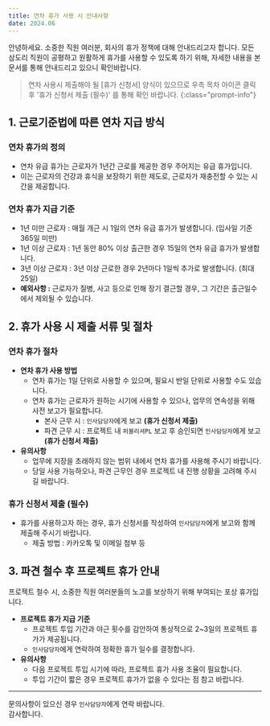 ```yaml
---
title: 연차 휴가 사용 시 안내사항
date: 2024.06
---
```


안녕하세요. 소중한 직원 여러분, 회사의 휴가 정책에 대해 안내드리고자 합니다. 
모든 삼도리 직원이 공평하고 원활하게 휴가를 사용할 수 있도록 하기 위해, 자세한 내용을 본 문서를 통해 안내드리고 있으니 확인바랍니다.

> 연차 사용시 제출해야 될 [휴가 신청서] 양식이 있으므로 우측 목차 아이콘 클릭 후 '휴가 신청서 제출 (필수)' 를 통해 확인 바랍니다.
{:class="prompt-info"}


## 1. 근로기준법에 따른 연차 지급 방식

### 연차 휴가의 정의
- 연차 유급 휴가는 근로자가 1년간 근로를 제공한 경우 주어지는 유급 휴가입니다.
- 이는 근로자의 건강과 휴식을 보장하기 위한 제도로, 근로자가 재충전할 수 있는 시간을 제공합니다.


### 연차 휴가 지급 기준
- 1년 미만 근로자 : 매월 개근 시 1일의 연차 유급 휴가가 발생합니다. (입사일 기준 365일 미만)
- 1년 이상 근로자 : 1년 동안 80% 이상 출근한 경우 15일의 연차 유급 휴가가 발생합니다.
- 3년 이상 근로자 : 3년 이상 근로한 경우 2년마다 1일씩 추가로 발생합니다. (최대 25일)
- **예외사항 :** 근로자가 질병, 사고 등으로 인해 장기 결근할 경우, 그 기간은 출근일수에서 제외될 수 있습니다.    




## 2. 휴가 사용 시 제출 서류 및 절차

### 연차 휴가 절차
* **연차 휴가 사용 방법**
    - 연차 휴가는 1일 단위로 사용할 수 있으며, 필요시 반일 단위로 사용할 수도 있습니다.
    - 연차 휴가는 근로자가 원하는 시기에 사용할 수 있으나, 업무의 연속성을 위해 사전 보고가 필요합니다.
        - 본사 근무 시 : `인사담당자`에게 보고 **(휴가 신청서 제출)**
        - 파견 근무 시 : 프로젝트 내 `퍼블리셔PL` 보고 후 승인되면 `인사담당자`에게 보고 **(휴가 신청서 제출)**
* **유의사항**
    - 업무에 지장을 초래하지 않는 범위 내에서 연차 휴가를 사용해 주시기 바랍니다.
    - 당일 사용 가능하오나, 파견 근무인 경우 프로젝트 내 진행 상황을 고려해 주시길 바랍니다.


### 휴가 신청서 제출 (필수)
- 휴가를 사용하고자 하는 경우, 휴가 신청서를 작성하여 `인사담당자`에게 보고와 함께 제출해 주시기 바랍니다.
    -  제출 방법 : 카카오톡 및 이메일 첨부 등
    
<!-- // 삼도리 배포시 -->
<!-- - 휴가 신청서 : [첨부파일 다운로드](@/assets/file/휴가신청서_이름_00월.docx) -->


## 3. 파견 철수 후 프로젝트 휴가 안내

프로젝트 철수 시, 소중한 직원 여러분들의 노고를 보상하기 위해 부여되는 포상 휴가입니다.

* **프로젝트 휴가 지급 기준**
    - 프로젝트 투입 기간과 야근 횟수를 감안하여 통상적으로 2~3일의 프로젝트 휴가가 제공됩니다.
    - `인사담당자`에게 연락하여 정확한 휴가 일수를 결정합니다.
* **유의사항**
    - 다음 프로젝트 투입 시기에 따라, 프로젝트 휴가 사용 조율이 필요합니다.
    - 투입 기간이 짧은 경우 프로젝트 휴가가 없을 수 있다는 점 참고 바랍니다.

---

문의사항이 있으신 경우 `인사담당자`에게 연락 바랍니다.<br>감사합니다.
